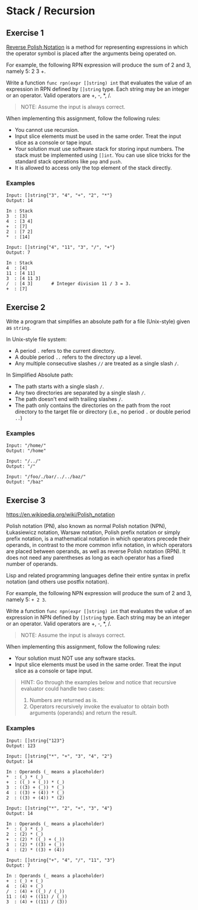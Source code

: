 # Stack / Recursion

## Exercise 1

[Reverse Polish
Notation](https://en.wikipedia.org/wiki/Reverse_Polish_notation) is a method
for representing expressions in which the operator symbol is placed after the
arguments being operated on.

For example, the following RPN expression will produce the sum of 2 and 3,
namely 5: 2 3 +.

Write a function `func rpn(expr []string) int` that evaluates the value of an
expression in RPN defined by `[]string` type. Each string may be an integer
or an operator. Valid operators are +, -, *, /.

> NOTE: Assume the input is always correct.

When implementing this assignment, follow the following rules:

* You cannot use recursion.
* Input slice elements must be used in the same order. Treat the input slice
  as a console or tape input.
* Your solution must use software stack for storing input numbers. The stack
  must be implemented using `[]int`. You can use slice tricks for the standard
  stack operations like `pop` and `push`.
* It is allowed to access only the top element of the stack directly.

### Examples

```
Input: []string{"3", "4", "+", "2", "*"}
Output: 14

In : Stack
3  : [3]
4  : [3 4]
+  : [7]
2  : [7 2]
*  : [14]
```

```
Input: []string{"4", "11", "3", "/", "+"}
Output: 7

In : Stack
4  : [4]
11 : [4 11]
3  : [4 11 3]
/  : [4 3]       # Integer division 11 / 3 = 3.
+  : [7]
```

## Exercise 2

Write a program that simplifies an absolute path for a file (Unix-style) given
as `string`.

In Unix-style file system:

* A period `.` refers to the current directory.
* A double period `..` refers to the directory up a level.
* Any multiple consecutive slashes `//` are treated as a single slash `/`.

In Simplified Absolute path:

* The path starts with a single slash `/`.
* Any two directories are separated by a single slash `/`.
* The path doesn't end with trailing slashes `/`.
* The path only contains the directories on the path from the root directory to
  the target file or directory (i.e., no period `.` or double period `..`)

### Examples

```
Input: "/home/"
Output: "/home"
```

```
Input: "/../"
Output: "/"
```

```
Input: "/foo/./bar/../../baz/"
Output: "/baz"
```

## Exercise 3

https://en.wikipedia.org/wiki/Polish_notation

Polish notation (PN), also known as normal Polish notation (NPN), Łukasiewicz
notation, Warsaw notation, Polish prefix notation or simply prefix notation, is
a mathematical notation in which operators precede their operands, in contrast
to the more common infix notation, in which operators are placed between
operands, as well as reverse Polish notation (RPN). It does not need any
parentheses as long as each operator has a fixed number of operands.

Lisp and related programming languages define their entire syntax in prefix
notation (and others use postfix notation).

For example, the following NPN expression will produce the sum of 2 and 3,
namely 5: `+ 2 3`.

Write a function `func npn(expr []string) int` that evaluates the value of an
expression in NPN defined by `[]string` type. Each string may be an integer
or an operator. Valid operators are +, -, *, /.

> NOTE: Assume the input is always correct.

When implementing this assignment, follow the following rules:

* Your solution must NOT use any software stacks.
* Input slice elements must be used in the same order. Treat the input slice
  as a console or tape input.

> HINT: Go through the examples below and notice that recursive evaluator could
> handle two cases:
> 
> 1) Numbers are returned as is.
> 2) Operators recursively invoke the evaluator to obtain both arguments (operands)
>    and return the result.
### Examples

```
Input: []string{"123"}
Output: 123
```

```
Input: []string{"*", "+", "3", "4", "2"}
Output: 14

In : Operands (_ means a placeholder)
*  : (_) * (_)
+  : ((_) + (_)) * (_)
3  : ((3) + (_)) * (_)
4  : ((3) + (4)) * (_)
2  : ((3) + (4)) * (2)
```

```
Input: []string{"*", "2", "+", "3", "4"}
Output: 14

In : Operands (_ means a placeholder)
*  : (_) * (_)
2  : (2) * (_)
+  : (2) * ((_) + (_))
3  : (2) * ((3) + (_))
4  : (2) * ((3) + (4))
```

```
Input: []string{"+", "4", "/", "11", "3"}
Output: 7

In : Operands (_ means a placeholder)
+  : (_) + (_)
4  : (4) + (_)
/  : (4) + ((_) / (_))
11 : (4) + ((11) / (_))
3  : (4) + ((11) / (3))
```
